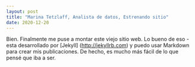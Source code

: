 ```yaml
---
layout: post
title: "Marina Tetzlaff, Analista de datos, Estrenando sitio"
date: 2020-12-20
---
```


Bien. Finalmente me puse a montar este viejo sitio web. Lo bueno de eso - esta desarrollado por [Jekyll] (http://jekyllrb.com) y puedo usar Markdown para crear mis publicaciones. De hecho, es mucho más fácil de lo que pensé que iba a ser.
